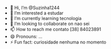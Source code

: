 - 👋 Hi, I’m @Suzinha1244
- 👀 I’m interested a estudar
- 🌱 I’m currently learning tecnologia
- 💞️ I’m looking to collaborate on nao sei 
- 📫 How to reach me contato [38] 84023891
- 😄 Pronouns: ...
- ⚡ Fun fact: curiosidade nenhuma no momento

<!---
Suzinha1244/Suzinha1244 is a ✨ special ✨ repository because its `README.md` (this file) appears on your GitHub profile.
You can click the Preview link to take a look at your changes.
--->
